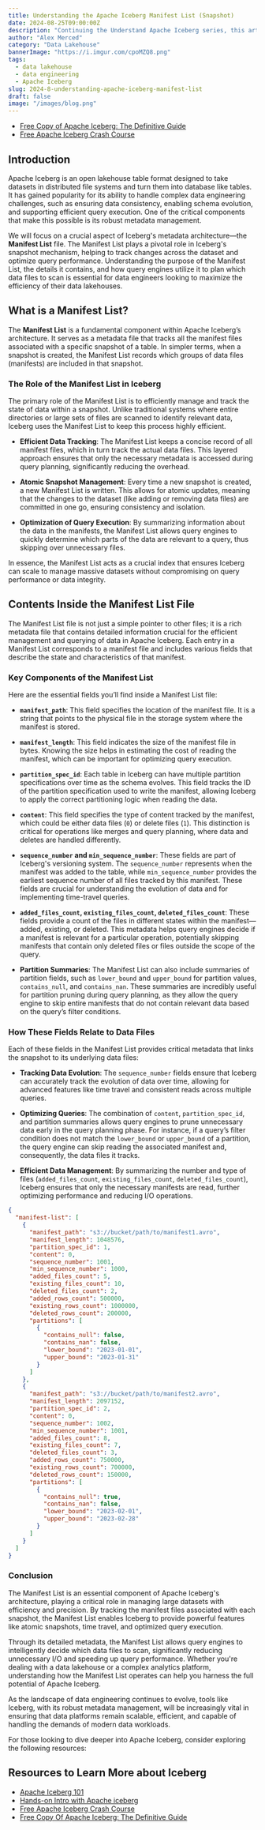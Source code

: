 ```yaml
---
title: Understanding the Apache Iceberg Manifest List (Snapshot)
date: 2024-08-25T09:00:00Z
description: "Continuing the Understand Apache Iceberg series, this article delves into the Manifest List, a critical component of Apache Iceberg's architecture."
author: "Alex Merced"
category: "Data Lakehouse"
bannerImage: "https://i.imgur.com/cpoMZQ8.png"
tags:
  - data lakehouse
  - data engineering
  - Apache Iceberg
slug: 2024-8-understanding-apache-iceberg-manifest-list
draft: false
image: "/images/blog.png"
---
```

- [Free Copy of Apache Iceberg: The Definitive Guide](https://hello.dremio.com/wp-apache-iceberg-the-definitive-guide-reg.html?utm_source=ev_external_blog&utm_medium=social_free&utm_campaign=manifestlistblog&utm_content=alexmerced&utm_term=external_blog)
- [Free Apache Iceberg Crash Course](https://hello.dremio.com/webcast-an-apache-iceberg-lakehouse-crash-course-reg.html?utm_source=ev_external_blog&utm_medium=social_free&utm_campaign=manifestlistblog&utm_content=alexmerced&utm_term=external_blog)

## Introduction

Apache Iceberg is an open lakehouse table format designed to take datasets in distributed file systems and turn them into database like tables. It has gained popularity for its ability to handle complex data engineering challenges, such as ensuring data consistency, enabling schema evolution, and supporting efficient query execution. One of the critical components that make this possible is its robust metadata management.

We will focus on a crucial aspect of Iceberg's metadata architecture—the **Manifest List** file. The Manifest List plays a pivotal role in Iceberg's snapshot mechanism, helping to track changes across the dataset and optimize query performance. Understanding the purpose of the Manifest List, the details it contains, and how query engines utilize it to plan which data files to scan is essential for data engineers looking to maximize the efficiency of their data lakehouses.

## What is a Manifest List?

The **Manifest List** is a fundamental component within Apache Iceberg’s architecture. It serves as a metadata file that tracks all the manifest files associated with a specific snapshot of a table. In simpler terms, when a snapshot is created, the Manifest List records which groups of data files (manifests) are included in that snapshot.

### The Role of the Manifest List in Iceberg

The primary role of the Manifest List is to efficiently manage and track the state of data within a snapshot. Unlike traditional systems where entire directories or large sets of files are scanned to identify relevant data, Iceberg uses the Manifest List to keep this process highly efficient. 

- **Efficient Data Tracking**: The Manifest List keeps a concise record of all manifest files, which in turn track the actual data files. This layered approach ensures that only the necessary metadata is accessed during query planning, significantly reducing the overhead.
  
- **Atomic Snapshot Management**: Every time a new snapshot is created, a new Manifest List is written. This allows for atomic updates, meaning that the changes to the dataset (like adding or removing data files) are committed in one go, ensuring consistency and isolation.

- **Optimization of Query Execution**: By summarizing information about the data in the manifests, the Manifest List allows query engines to quickly determine which parts of the data are relevant to a query, thus skipping over unnecessary files.

In essence, the Manifest List acts as a crucial index that ensures Iceberg can scale to manage massive datasets without compromising on query performance or data integrity.

## Contents Inside the Manifest List File

The Manifest List file is not just a simple pointer to other files; it is a rich metadata file that contains detailed information crucial for the efficient management and querying of data in Apache Iceberg. Each entry in a Manifest List corresponds to a manifest file and includes various fields that describe the state and characteristics of that manifest.

### Key Components of the Manifest List

Here are the essential fields you’ll find inside a Manifest List file:

- **`manifest_path`**: This field specifies the location of the manifest file. It is a string that points to the physical file in the storage system where the manifest is stored.

- **`manifest_length`**: This field indicates the size of the manifest file in bytes. Knowing the size helps in estimating the cost of reading the manifest, which can be important for optimizing query execution.

- **`partition_spec_id`**: Each table in Iceberg can have multiple partition specifications over time as the schema evolves. This field tracks the ID of the partition specification used to write the manifest, allowing Iceberg to apply the correct partitioning logic when reading the data.

- **`content`**: This field specifies the type of content tracked by the manifest, which could be either data files (`0`) or delete files (`1`). This distinction is critical for operations like merges and query planning, where data and deletes are handled differently.

- **`sequence_number` and `min_sequence_number`**: These fields are part of Iceberg's versioning system. The `sequence_number` represents when the manifest was added to the table, while `min_sequence_number` provides the earliest sequence number of all files tracked by this manifest. These fields are crucial for understanding the evolution of data and for implementing time-travel queries.

- **`added_files_count`, `existing_files_count`, `deleted_files_count`**: These fields provide a count of the files in different states within the manifest—added, existing, or deleted. This metadata helps query engines decide if a manifest is relevant for a particular operation, potentially skipping manifests that contain only deleted files or files outside the scope of the query.

- **Partition Summaries**: The Manifest List can also include summaries of partition fields, such as `lower_bound` and `upper_bound` for partition values, `contains_null`, and `contains_nan`. These summaries are incredibly useful for partition pruning during query planning, as they allow the query engine to skip entire manifests that do not contain relevant data based on the query’s filter conditions.

### How These Fields Relate to Data Files

Each of these fields in the Manifest List provides critical metadata that links the snapshot to its underlying data files:

- **Tracking Data Evolution**: The `sequence_number` fields ensure that Iceberg can accurately track the evolution of data over time, allowing for advanced features like time travel and consistent reads across multiple queries.

- **Optimizing Queries**: The combination of `content`, `partition_spec_id`, and partition summaries allows query engines to prune unnecessary data early in the query planning phase. For instance, if a query’s filter condition does not match the `lower_bound` or `upper_bound` of a partition, the query engine can skip reading the associated manifest and, consequently, the data files it tracks.

- **Efficient Data Management**: By summarizing the number and type of files (`added_files_count`, `existing_files_count`, `deleted_files_count`), Iceberg ensures that only the necessary manifests are read, further optimizing performance and reducing I/O operations.

```json
{
  "manifest-list": [
    {
      "manifest_path": "s3://bucket/path/to/manifest1.avro",
      "manifest_length": 1048576,
      "partition_spec_id": 1,
      "content": 0,
      "sequence_number": 1001,
      "min_sequence_number": 1000,
      "added_files_count": 5,
      "existing_files_count": 10,
      "deleted_files_count": 2,
      "added_rows_count": 500000,
      "existing_rows_count": 1000000,
      "deleted_rows_count": 200000,
      "partitions": [
        {
          "contains_null": false,
          "contains_nan": false,
          "lower_bound": "2023-01-01",
          "upper_bound": "2023-01-31"
        }
      ]
    },
    {
      "manifest_path": "s3://bucket/path/to/manifest2.avro",
      "manifest_length": 2097152,
      "partition_spec_id": 2,
      "content": 0,
      "sequence_number": 1002,
      "min_sequence_number": 1001,
      "added_files_count": 8,
      "existing_files_count": 7,
      "deleted_files_count": 3,
      "added_rows_count": 750000,
      "existing_rows_count": 700000,
      "deleted_rows_count": 150000,
      "partitions": [
        {
          "contains_null": true,
          "contains_nan": false,
          "lower_bound": "2023-02-01",
          "upper_bound": "2023-02-28"
        }
      ]
    }
  ]
}
```

### Conclusion

The Manifest List is an essential component of Apache Iceberg's architecture, playing a critical role in managing large datasets with efficiency and precision. By tracking the manifest files associated with each snapshot, the Manifest List enables Iceberg to provide powerful features like atomic snapshots, time travel, and optimized query execution. 

Through its detailed metadata, the Manifest List allows query engines to intelligently decide which data files to scan, significantly reducing unnecessary I/O and speeding up query performance. Whether you're dealing with a data lakehouse or a complex analytics platform, understanding how the Manifest List operates can help you harness the full potential of Apache Iceberg.

As the landscape of data engineering continues to evolve, tools like Iceberg, with its robust metadata management, will be increasingly vital in ensuring that data platforms remain scalable, efficient, and capable of handling the demands of modern data workloads.

For those looking to dive deeper into Apache Iceberg, consider exploring the following resources:

## Resources to Learn More about Iceberg

- [Apache Iceberg 101](https://www.dremio.com/lakehouse-deep-dives/apache-iceberg-101/?utm_source=ev_external_blog&utm_medium=social_free&utm_campaign=manifestlistblog&utm_content=alexmerced&utm_term=external_blog)
- [Hands-on Intro with Apache iceberg](https://www.dremio.com/blog/intro-to-dremio-nessie-and-apache-iceberg-on-your-laptop/?utm_source=ev_external_blog&utm_medium=social_free&utm_campaign=manifestlistblog&utm_content=alexmerced&utm_term=external_blog)
- [Free Apache Iceberg Crash Course](https://hello.dremio.com/webcast-an-apache-iceberg-lakehouse-crash-course-reg.html?utm_source=ev_external_blog&utm_medium=social_free&utm_campaign=manifestlistblog&utm_content=alexmerced&utm_term=external_blog)
- [Free Copy Of Apache Iceberg: The Definitive Guide](https://hello.dremio.com/wp-apache-iceberg-the-definitive-guide-reg.html?utm_source=ev_external_blog&utm_medium=social_free&utm_campaign=manifestlistblog&utm_content=alexmerced&utm_term=external_blog)
